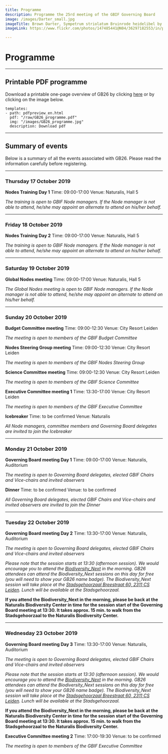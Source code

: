 ```yaml
---
title: Programme
description: Programme the 25rd meeting of the GBIF Governing Board 
image: /images/Darter_small.jpg
imageTitle: Brown Darter, Sympetrum striolatum Bruinrode heidelibel by Corine Bliek
imageLink: https://www.flickr.com/photos/147485441@N04/36297182553/in/photolist-XisxNi-22kn82Y-29v33bw-dB6XL7-23swWJf-mZvcZW-W44Rrj-24UXGHN-24ffvWY-UGQXHT-TTWCg8-UKm5Sh-22NcUng-T1jer5-7gLpx-TSCqSh-dxfnTT-23wbZmD-jAvdnH-RnKCH9-E24sqM-pmiP7C-dwdkbx-W2DNpq-XxYCkd-TpjnB1-33tZpR-U7bfpw-216g6Rk-Uiu2mE-WwWmE8-SPawvv-SQqpeq-pqfsJU-Xbygom-23uqTAe-Tr6AXw-nQwWY8-UiiwAU-UQSaZF-2cSrGDi-27mF4Sv-pGfkEo-WzecAm-UyvC7K-TrqdJd-YtSpxB-21Tu84N-22F3aS6-JayVgU

---
```


# Programme

<!-- toc -->
<!-- tocstop -->

-----------------------

## Printable PDF programme
Download a printable one-page overview of GB26 by clicking [here](/raw/GB26_programme.pdf) or by clicking on the image below.  


```styledYaml
templates:
- path: pdfpreview_en.html
  pdf: "/raw/GB26_programme.pdf"
  img: "/images/GB26_programme.jpg"
  description: Download pdf
```

-----------------------

## Summary of events

Below is a summary of all the events associated with GB26. Please read the information carefully before registering. 


-----------------------

### Thursday 17 October 2019

**Nodes Training Day 1**
Time: 09:00-17:00
Venue: Naturalis, Hall 5

*The training is open to GBIF Node managers. If the Node manager is not able to attend, he/she may appoint an alternate to attend on his/her behalf.*

-----------------------

### Friday 18 October 2019

**Nodes Training Day 2**
Time: 09:00-17:00
Venue: Naturalis, Hall 5

*The training is open to GBIF Node managers. If the Node manager is not able to attend, he/she may appoint an alternate to attend on his/her behalf.*

-----------------------

### Saturday 19 October 2019

**Global Nodes meeting**
Time: 09:00-17:00
Venue: Naturalis, Hall 5

*The Global Nodes meeting is open to GBIF Node managers. If the Node manager is not able to attend, he/she may appoint an alternate to attend on his/her behalf.*

-----------------------

### Sunday 20 October 2019

**Budget Committee meeting**
Time: 09:00-12:30
Venue: City Resort Leiden

*The meeting is open to members of the GBIF Budget Committee*

**Nodes Steering Group meeting**
Time: 09:00-12:30
Venue: City Resort Leiden

*The meeting is open to members of the GBIF Nodes Steering Group*

**Science Committee meeting**
Time: 09:00-12:30
Venue: City Resort Leiden

*The meeting is open to members of the GBIF Science Committee*

**Executive Committee meeting 1**
Time: 13:30-17:00
Venue: City Resort Leiden

*The meeting is open to members of the GBIF Executive Committee*

**Icebreaker**
Time: to be confirmed
Venue: Naturalis

*All Node managers, committee members and Governing Board delegates are invited to join the Icebreaker*

-----------------------

### Monday 21 October 2019

**Governing Board meeting Day 1**
Time: 09:00-17:00
Venue: Naturalis, Auditorium

*The meeting is open to Governing Board delegates, elected GBIF Chairs and Vice-chairs and invited observers*

**Dinner**
Time: to be confirmed
Venue: to be confirmed

*All Governing Board delegates, elected GBIF Chairs and Vice-chairs and invited observers are invited to join the Dinner*

-----------------------

### Tuesday 22 October 2019

**Governing Board meeting Day 2**
Time: 13:30-17:00
Venue: Naturalis, Auditorium

*The meeting is open to Governing Board delegates, elected GBIF Chairs and Vice-chairs and invited observers*

*Please note that the session starts at 13:30 (afternoon session). We would encourage you to attend the [Biodiversity_Next](https://biodiversitynext.org/) in the morning. GB26 attendees can attend the Biodiversity_Next sessions on this day for free (you will need to show your GB26 name badge). The Biodiversity_Next session will take place at the [Stadsgehoorzaal Breestraat 60, 2311 CS Leiden](https://www.google.nl/maps/place/Stadsgehoorzaal+Leiden/@52.1594801,4.4865065,17z/data=!3m1!4b1!4m5!3m4!1s0x47c5c6ed5eaed619:0x2c357eb707d8c249!8m2!3d52.1594801!4d4.4886952). Lunch will be available at the Stadsgehoorzaal.* 

**If you attend the Biodiversity_Next in the morning, please be back at the Naturalis Biodiversity Center in time for the session start of the Governing Board meeting at 13:30. It takes approx. 15 min. to walk from the Stadsgehoorzaal to the Naturalis Biodiversity Center.**

-----------------------

### Wednesday 23 October 2019

**Governing Board meeting Day 3**
Time: 13:30-17:00
Venue: Naturalis, Auditorium

*The meeting is open to Governing Board delegates, elected GBIF Chairs and Vice-chairs and invited observers*

*Please note that the session starts at 13:30 (afternoon session). We would encourage you to attend the [Biodiversity_Next](https://biodiversitynext.org/) in the morning. GB26 attendees can attend the Biodiversity_Next sessions on this day for free (you will need to show your GB26 name badge). The Biodiversity_Next session will take place at the [Stadsgehoorzaal Breestraat 60, 2311 CS Leiden](https://www.google.nl/maps/place/Stadsgehoorzaal+Leiden/@52.1594801,4.4865065,17z/data=!3m1!4b1!4m5!3m4!1s0x47c5c6ed5eaed619:0x2c357eb707d8c249!8m2!3d52.1594801!4d4.4886952). Lunch will be available at the Stadsgehoorzaal.* 

**If you attend the Biodiversity_Next in the morning, please be back at the Naturalis Biodiversity Center in time for the session start of the Governing Board meeting at 13:30. It takes approx. 15 min. to walk from the Stadsgehoorzaal to the Naturalis Biodiversity Center.**


**Executive Committee meeting 2**
Time: 17:00-19:30
Venue: to be confirmed

*The meeting is open to members of the GBIF Executive Committee*

